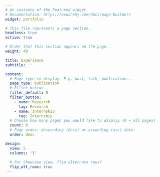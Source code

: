 ```yaml
---
# An instance of the Featured widget.
# Documentation: https://wowchemy.com/docs/page-builder/
widget: portfolio

# This file represents a page section.
headless: true
active: true

# Order that this section appears on the page.
weight: 40

title: Experience
subtitle: ''

content:
  # Page type to display. E.g. post, talk, publication...
  page_type: publication
  # Filter button
  filter_default: 0
  filter_button:
    - name: Research
      tag: Research
    - name: Internship
      tag: Internship
  # Choose how many pages you would like to display (0 = all pages)
  count: 0
  # Page order: descending (desc) or ascending (asc) date.
  order: desc

design:
  view: 5
  columns: '1'
  
  # For Showcase view, flip alternate rows?
  flip_alt_rows: true
---
```

